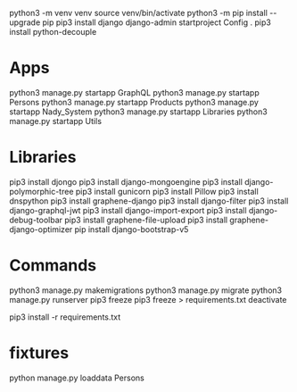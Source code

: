 python3 -m venv venv
source venv/bin/activate
python3 -m pip install --upgrade pip
pip3 install django
django-admin startproject Config .
pip3 install python-decouple

# Apps
python3 manage.py startapp GraphQL
python3 manage.py startapp Persons
python3 manage.py startapp Products
python3 manage.py startapp Nady_System
python3 manage.py startapp Libraries
python3 manage.py startapp Utils

# Libraries
pip3 install djongo
pip3 install django-mongoengine
pip3 install django-polymorphic-tree
pip3 install gunicorn
pip3 install Pillow
pip3 install dnspython
pip3 install graphene-django
pip3 install django-filter
pip3 install django-graphql-jwt
pip3 install django-import-export
pip3 install django-debug-toolbar
pip3 install graphene-file-upload
pip3 install graphene-django-optimizer
pip install django-bootstrap-v5

# Commands
python3 manage.py makemigrations
python3 manage.py migrate
python3 manage.py runserver
pip3 freeze
pip3 freeze > requirements.txt
deactivate

pip3 install -r requirements.txt

# fixtures
python manage.py loaddata Persons
